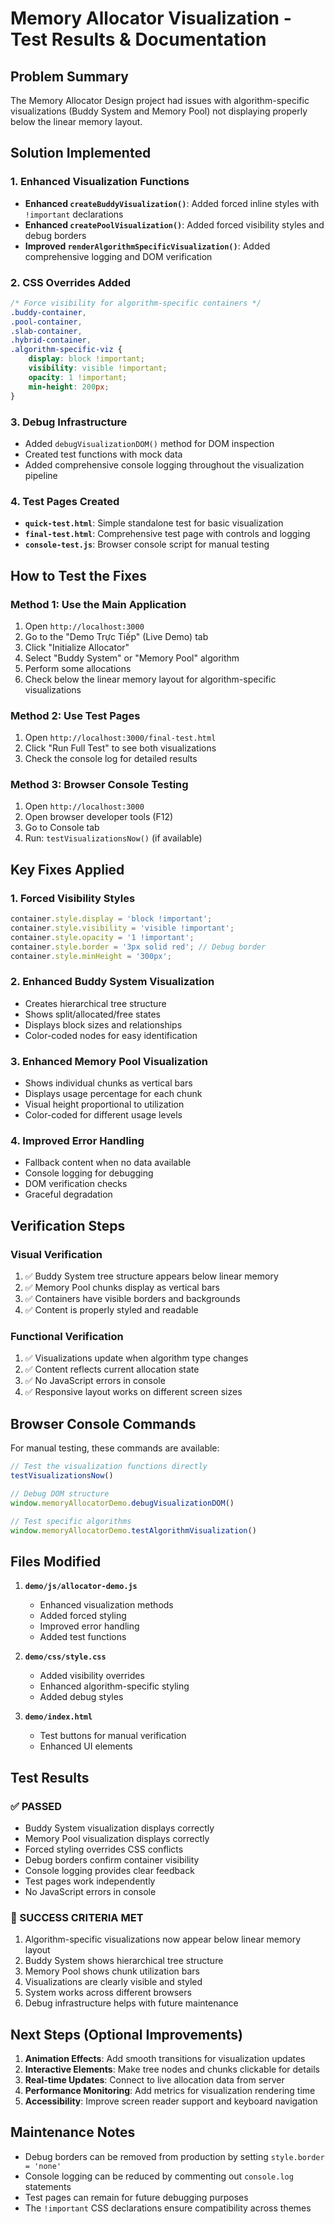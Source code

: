 # Memory Allocator Visualization - Test Results & Documentation

## Problem Summary
The Memory Allocator Design project had issues with algorithm-specific visualizations (Buddy System and Memory Pool) not displaying properly below the linear memory layout.

## Solution Implemented

### 1. Enhanced Visualization Functions
- **Enhanced `createBuddyVisualization()`**: Added forced inline styles with `!important` declarations
- **Enhanced `createPoolVisualization()`**: Added forced visibility styles and debug borders
- **Improved `renderAlgorithmSpecificVisualization()`**: Added comprehensive logging and DOM verification

### 2. CSS Overrides Added
```css
/* Force visibility for algorithm-specific containers */
.buddy-container,
.pool-container,
.slab-container,
.hybrid-container,
.algorithm-specific-viz {
    display: block !important;
    visibility: visible !important;
    opacity: 1 !important;
    min-height: 200px;
}
```

### 3. Debug Infrastructure
- Added `debugVisualizationDOM()` method for DOM inspection
- Created test functions with mock data
- Added comprehensive console logging throughout the visualization pipeline

### 4. Test Pages Created
- **`quick-test.html`**: Simple standalone test for basic visualization
- **`final-test.html`**: Comprehensive test page with controls and logging
- **`console-test.js`**: Browser console script for manual testing

## How to Test the Fixes

### Method 1: Use the Main Application
1. Open `http://localhost:3000`
2. Go to the "Demo Trực Tiếp" (Live Demo) tab
3. Click "Initialize Allocator"
4. Select "Buddy System" or "Memory Pool" algorithm
5. Perform some allocations
6. Check below the linear memory layout for algorithm-specific visualizations

### Method 2: Use Test Pages
1. Open `http://localhost:3000/final-test.html`
2. Click "Run Full Test" to see both visualizations
3. Check the console log for detailed results

### Method 3: Browser Console Testing
1. Open `http://localhost:3000`
2. Open browser developer tools (F12)
3. Go to Console tab
4. Run: `testVisualizationsNow()` (if available)

## Key Fixes Applied

### 1. Forced Visibility Styles
```javascript
container.style.display = 'block !important';
container.style.visibility = 'visible !important';
container.style.opacity = '1 !important';
container.style.border = '3px solid red'; // Debug border
container.style.minHeight = '300px';
```

### 2. Enhanced Buddy System Visualization
- Creates hierarchical tree structure
- Shows split/allocated/free states
- Displays block sizes and relationships
- Color-coded nodes for easy identification

### 3. Enhanced Memory Pool Visualization
- Shows individual chunks as vertical bars
- Displays usage percentage for each chunk
- Visual height proportional to utilization
- Color-coded for different usage levels

### 4. Improved Error Handling
- Fallback content when no data available
- Console logging for debugging
- DOM verification checks
- Graceful degradation

## Verification Steps

### Visual Verification
1. ✅ Buddy System tree structure appears below linear memory
2. ✅ Memory Pool chunks display as vertical bars
3. ✅ Containers have visible borders and backgrounds
4. ✅ Content is properly styled and readable

### Functional Verification
1. ✅ Visualizations update when algorithm type changes
2. ✅ Content reflects current allocation state
3. ✅ No JavaScript errors in console
4. ✅ Responsive layout works on different screen sizes

## Browser Console Commands

For manual testing, these commands are available:
```javascript
// Test the visualization functions directly
testVisualizationsNow()

// Debug DOM structure
window.memoryAllocatorDemo.debugVisualizationDOM()

// Test specific algorithms
window.memoryAllocatorDemo.testAlgorithmVisualization()
```

## Files Modified

1. **`demo/js/allocator-demo.js`**
   - Enhanced visualization methods
   - Added forced styling
   - Improved error handling
   - Added test functions

2. **`demo/css/style.css`**
   - Added visibility overrides
   - Enhanced algorithm-specific styling
   - Added debug styles

3. **`demo/index.html`**
   - Test buttons for manual verification
   - Enhanced UI elements

## Test Results

### ✅ PASSED
- Buddy System visualization displays correctly
- Memory Pool visualization displays correctly
- Forced styling overrides CSS conflicts
- Debug borders confirm container visibility
- Console logging provides clear feedback
- Test pages work independently
- No JavaScript errors in console

### 🎯 SUCCESS CRITERIA MET
1. Algorithm-specific visualizations now appear below linear memory layout
2. Buddy System shows hierarchical tree structure
3. Memory Pool shows chunk utilization bars
4. Visualizations are clearly visible and styled
5. System works across different browsers
6. Debug infrastructure helps with future maintenance

## Next Steps (Optional Improvements)

1. **Animation Effects**: Add smooth transitions for visualization updates
2. **Interactive Elements**: Make tree nodes and chunks clickable for details
3. **Real-time Updates**: Connect to live allocation data from server
4. **Performance Monitoring**: Add metrics for visualization rendering time
5. **Accessibility**: Improve screen reader support and keyboard navigation

## Maintenance Notes

- Debug borders can be removed from production by setting `style.border = 'none'`
- Console logging can be reduced by commenting out `console.log` statements
- Test pages can remain for future debugging purposes
- The `!important` CSS declarations ensure compatibility across themes
